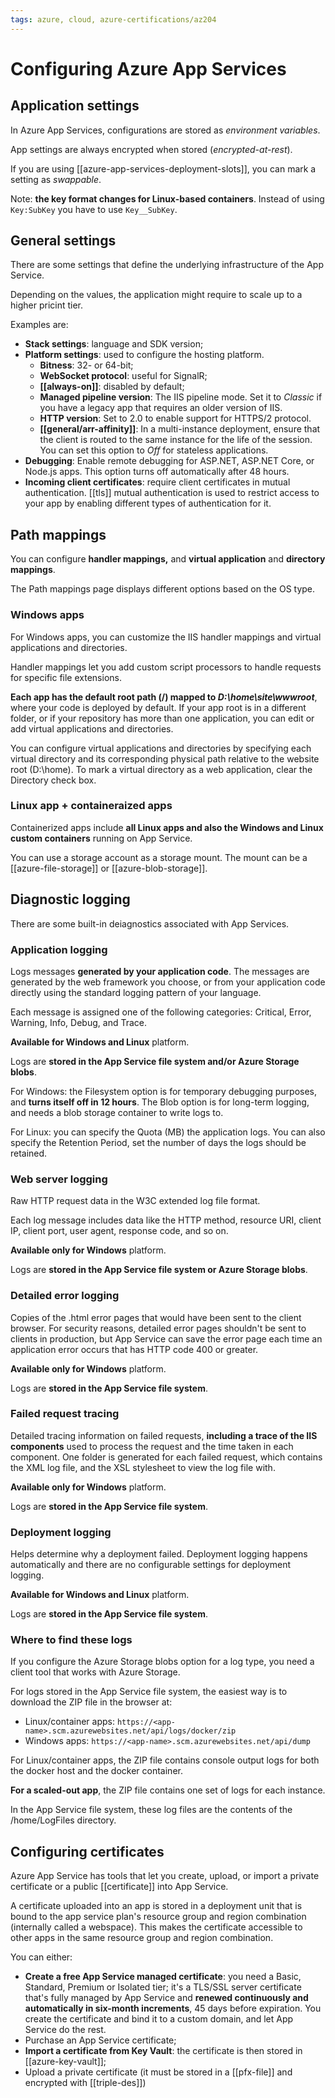 ```yaml
---
tags: azure, cloud, azure-certifications/az204
---
```


# Configuring Azure App Services

## Application settings

In Azure App Services, configurations are stored as _environment variables_.

App settings are always encrypted when stored (_encrypted-at-rest_).

If you are using [[azure-app-services-deployment-slots]], you can mark a setting as _swappable_.

Note: **the key format changes for Linux-based containers**. Instead of using `Key:SubKey` you have to use `Key__SubKey`.

## General settings

There are some settings that define the underlying infrastructure of the App Service.

Depending on the values, the application might require to scale up to a higher pricint tier.

Examples are:

- **Stack settings**: language and SDK version;
- **Platform settings**: used to configure the hosting platform.
  - **Bitness**: 32- or 64-bit;
  - **WebSocket protocol**: useful for SignalR;
  - **[[always-on]]**: disabled by default;
  - **Managed pipeline version**: The IIS pipeline mode. Set it to _Classic_ if you have a legacy app that requires an older version of IIS.
  - **HTTP version**: Set to 2.0 to enable support for HTTPS/2 protocol.
  - **[[general/arr-affinity]]**: In a multi-instance deployment, ensure that the client is routed to the same instance for the life of the session. You can set this option to _Off_ for stateless applications.
- **Debugging**: Enable remote debugging for ASP.NET, ASP.NET Core, or Node.js apps. This option turns off automatically after 48 hours.
- **Incoming client certificates**: require client certificates in mutual authentication. [[tls]] mutual authentication is used to restrict access to your app by enabling different types of authentication for it.

## Path mappings

You can configure **handler mappings,** and **virtual application** and **directory mappings**.

The Path mappings page displays different options based on the OS type.

### Windows apps

For Windows apps, you can customize the IIS handler mappings and virtual applications and directories.

Handler mappings let you add custom script processors to handle requests for specific file extensions.

**Each app has the default root path (/) mapped to _D:\home\site\wwwroot_**, where your code is deployed by default. If your app root is in a different folder, or if your repository has more than one application, you can edit or add virtual applications and directories.

You can configure virtual applications and directories by specifying each virtual directory and its corresponding physical path relative to the website root (D:\home). To mark a virtual directory as a web application, clear the Directory check box.

### Linux app + containeraized apps

Containerized apps include **all Linux apps and also the Windows and Linux custom containers** running on App Service.

You can use a storage account as a storage mount. The mount can be a [[azure-file-storage]] or [[azure-blob-storage]].

## Diagnostic logging

There are some built-in deiagnostics associated with App Services.

### Application logging

Logs messages **generated by your application code**. The messages are generated by the web framework you choose, or from your application code directly using the standard logging pattern of your language.

Each message is assigned one of the following categories: Critical, Error, Warning, Info, Debug, and Trace.

**Available for Windows and Linux** platform.

Logs are **stored in the App Service file system and/or Azure Storage blobs**.

For Windows: the Filesystem option is for temporary debugging purposes, and **turns itself off in 12 hours**. The Blob option is for long-term logging, and needs a blob storage container to write logs to.

For Linux: you can specify the Quota (MB) the application logs. You can also specify the Retention Period, set the number of days the logs should be retained.

### Web server logging

Raw HTTP request data in the W3C extended log file format.

Each log message includes data like the HTTP method, resource URI, client IP, client port, user agent, response code, and so on.

**Available only for Windows** platform.

Logs are **stored in the App Service file system or Azure Storage blobs**.

### Detailed error logging

Copies of the .html error pages that would have been sent to the client browser. For security reasons, detailed error pages shouldn't be sent to clients in production, but App Service can save the error page each time an application error occurs that has HTTP code 400 or greater.

**Available only for Windows** platform.

Logs are **stored in the App Service file system**.

### Failed request tracing

Detailed tracing information on failed requests, **including a trace of the IIS components** used to process the request and the time taken in each component. One folder is generated for each failed request, which contains the XML log file, and the XSL stylesheet to view the log file with.

**Available only for Windows** platform.

Logs are **stored in the App Service file system**.

### Deployment logging

Helps determine why a deployment failed. Deployment logging happens automatically and there are no configurable settings for deployment logging.

**Available for Windows and Linux** platform.

Logs are **stored in the App Service file system**.

### Where to find these logs

If you configure the Azure Storage blobs option for a log type, you need a client tool that works with Azure Storage.

For logs stored in the App Service file system, the easiest way is to download the ZIP file in the browser at:

- Linux/container apps: `https://<app-name>.scm.azurewebsites.net/api/logs/docker/zip`
- Windows apps: `https://<app-name>.scm.azurewebsites.net/api/dump`

For Linux/container apps, the ZIP file contains console output logs for both the docker host and the docker container.

**For a scaled-out app**, the ZIP file contains one set of logs for each instance.

In the App Service file system, these log files are the contents of the /home/LogFiles directory.

## Configuring certificates

Azure App Service has tools that let you create, upload, or import a private certificate or a public [[certificate]] into App Service.

A certificate uploaded into an app is stored in a deployment unit that is bound to the app service plan's resource group and region combination (internally called a webspace). This makes the certificate accessible to other apps in the same resource group and region combination.

You can either:

- **Create a free App Service managed certificate**: you need a Basic, Standard, Premium or Isolated tier; it's a TLS/SSL server certificate that's fully managed by App Service and **renewed continuously and automatically in six-month increments**, 45 days before expiration. You create the certificate and bind it to a custom domain, and let App Service do the rest.
- Purchase an App Service certificate;
- **Import a certificate from Key Vault**: the certificate is then stored in [[azure-key-vault]];
- Upload a private certificate (it must be stored in a [[pfx-file]] and encrypted with [[triple-des]])

